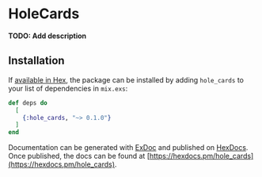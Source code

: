# HoleCards

**TODO: Add description**

## Installation

If [available in Hex](https://hex.pm/docs/publish), the package can be installed
by adding `hole_cards` to your list of dependencies in `mix.exs`:

```elixir
def deps do
  [
    {:hole_cards, "~> 0.1.0"}
  ]
end
```

Documentation can be generated with [ExDoc](https://github.com/elixir-lang/ex_doc)
and published on [HexDocs](https://hexdocs.pm). Once published, the docs can
be found at [https://hexdocs.pm/hole_cards](https://hexdocs.pm/hole_cards).

